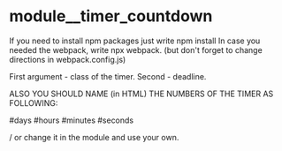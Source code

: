 # module__timer_countdown
If you need to install npm packages just write npm install
In case you needed the webpack, write npx webpack. (but don't forget to change directions in webpack.config.js)

First argument - class of the timer.
Second - deadline.

ALSO YOU SHOULD NAME (in HTML) THE NUMBERS OF THE TIMER AS FOLLOWING:

#days
#hours
#minutes
#seconds

/ or change it in the module and use your own. 
